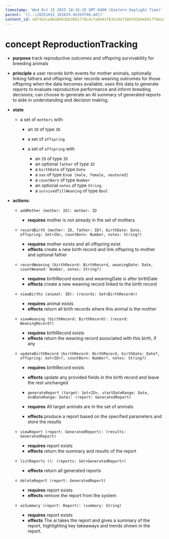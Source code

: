 ```yaml
---
timestamp: 'Wed Oct 15 2025 18:16:29 GMT-0400 (Eastern Daylight Time)'
parent: '[[..\20251015_181629.9e393f66.md]]'
content_id: e074a2ce86a6063bb3661778c4cfa9e01f63e19e718d7d264eb917f0aa532fd4
---
```


# concept ReproductionTracking

* **purpose** track reproductive outcomes and offspring survivability for breeding animals

* **principle**
  a user records birth events for mother animals, optionally linking fathers and offspring;
  later records weaning outcomes for those offspring when the data becomes available;
  uses this data to generate reports to evaluate reproductive performance and inform breeding decisions;
  can choose to generate an AI summary of generated reports to aide in understanding and decision making;

* **state**
  * a set of `mothers` with
    * an `ID` of type `ID`

    * a set of `offspring`

    * a set of `offspring` with
      * an `ID` of type `ID`
      * an optional `father` of type `ID`
      * a `birthDate` of type `Date`
      * a `sex` of type `Enum [male, female, neutered]`
      * a `countBorn` of type `Number`
      * an optional `notes` of type `String`
      * a `survivedTillWeaning` of type `Bool`

* **actions**:
  * `addMother (mother: ID): mother: ID`
    * **requires** mother is not already in the set of mothers

  * `recordBirth (mother: ID, father: ID?, birthDate: Date, offspring: Set<ID>, countBorn: Number, notes: String?)`
    * **requires** mother exists and all offspring exist
    * **effects** create a new birth record and link offspring to mother and optional father

  * `recordWeaning (birthRecord: BirthRecord, weaningDate: Date, countWeaned: Number, notes: String?)`
    * **requires** birthRecord exists and weaningDate is after birthDate
    * **effects** create a new weaning record linked to the birth record

  * `viewBirths (animal: ID): (records: Set<BirthRecord>)`
    * **requires** animal exists
    * **effects** return all birth records where this animal is the mother

  * `viewWeaning (birthRecord: BirthRecord): (record: WeaningRecord?)`
    * **requires** birthRecord exists
    * **effects** return the weaning record associated with this birth, if any

  * `updateBirthRecord (birthRecord: BirthRecord, birthDate: Date?, offspring: Set<ID>?, countBorn: Number?, notes: String?)`
    * **requires** birthRecord exists

    * **effects** update any provided fields in the birth record and leave the rest unchanged

    * `generateReport (target: Set<ID>, startDateRange: Date, endDateRange: Date): (report: GeneratedReport)`

    * **requires** All target animals are in the set of animals

    * **effects** produce a report based on the specified parameters and store the results

  * `viewReport (report: GeneratedReport): (results: GeneratedReport)`
    * **requires** report exists
    * **effects** return the summary and results of the report

  * `listReports (): (reports: Set<GeneratedReport>)`
    * **effects** return all generated reports

  * `deleteReport (report: GeneratedReport)`
    * **requires** report exists
    * **effects** remove the report from the system

  * `aiSummary (report: Report): (summary: String)`
    * **requires** report exists
    * **effects** The ai takes the report and gives a summary of the report, highlighting key
      takeaways and trends shown in the report.
